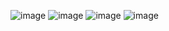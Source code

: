 ![image](https://github.com/user-attachments/assets/da0a017f-74f1-4cde-940a-ec2971187d09)
![image](https://github.com/user-attachments/assets/60719944-d133-4e23-bf48-5567ac8382e2)
![image](https://github.com/user-attachments/assets/c6f82a31-a25e-4e5a-9ead-c261340d5826)
![image](https://github.com/user-attachments/assets/0641b44b-9926-4bd2-ba0e-b451d7b02347)
